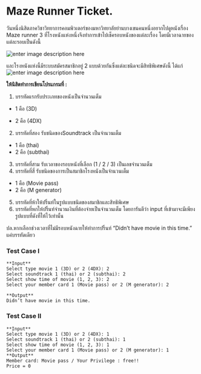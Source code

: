 # Maze Runner Ticket.

วันหนึ่งนิสิตภาควิชาวิทยาการคอมพิวเตอร์ของมหาวิทยาลัยย่านบางเขนคนหนึ่งอยากไปดูหนังเรื่อง Maze runner 3 ที่โรงหนังแห่งหนึ่งจึงทำการเข้าไปเช็ครอบหนังของแต่ละเรื่อง โดยมีเวลาฉายของแต่ละรอบเป็นดังนี้

![enter image description here](https://lh3.googleusercontent.com/xRs66BBmUMeJOjAWZ_q-wVvGVYw-NSLTTeRZh1NEy78qMOr0E6U3EoaLFQpTJWokoMY9ohMfDnU)

และโรงหนังแห่งนี้มีระบบสมัครสมาชิกอยู่ 2 แบบด้วยกันซึ่งแต่ละชนิดจะมีสิทธิพิเศษดังนี้ ได้แก่
![enter image description here](https://lh3.googleusercontent.com/X1jxry6Eg8Qbl8UrCogPLh4qs8tK1loyUQClbOkaE1-bK86APadv2kBBicnxgx3RBe-CW8_KIjo)

**ให้นิสิตทำการเขียนโปรแกรมที่ :**
1. บรรทัดแรกรับประเภทของหนังเป็นจำนวนเต็ม
* 1 คือ (3D)
- 2 คือ (4DX)
2. บรรทัดที่สอง รับชนิดของSoundtrack เป็นจำนวนเต็ม
- 1 คือ (thai)
- 2 คือ (subthai)
3. บรรทัดที่สาม รับเวลาของรอบหนังที่เลือก (1 / 2 / 3) เป็นเลขจำนวนเต็ม
4. บรรทัดที่สี่ รับชนิดของการเป็นสมาชิกโรงหนังเป็นจำนวนเต็ม
* 1 คือ (Movie pass)
* 2 คือ (M generator)
5. บรรทัดที่ห้าให้ปริ้นท์ในรูปแบบชนิดของสมาชิกและสิทธิพิเศษ
6. บรรทัดที่หกให้ปริ้นท์จำนวนเงินที่ต้องจ่ายเป็นจำนวนเต็ม
โดยการันตีว่า input ที่เข้ามาจะมีเพียงรูปแบบที่ดังที่ให้ไว้เท่านั้น

ปล.หากเลือกช่วงเวลาที่ไม่มีรอบหนังฉายให้ทำการปริ้นท์  “Didn’t have movie in this time.” แค่บรรทัดเดียว

### Test Case I
```
**Input**
Select type movie 1 (3D) or 2 (4DX): 2
Select soundtrack 1 (thai) or 2 (subthai): 2
Select show time of movie (1, 2, 3): 2
Select your member card 1 (Movie pass) or 2 (M generator): 2

**Output**
Didn’t have movie in this time.
```
### Test Case II
```
**Input**
Select type movie 1 (3D) or 2 (4DX): 1
Select soundtrack 1 (thai) or 2 (subthai): 1
Select show time of movie (1, 2, 3): 1
Select your member card 1 (Movie pass) or 2 (M generator): 1
**Output**
Member card: Movie pass / Your Privilege : free!!
Price = 0
```

